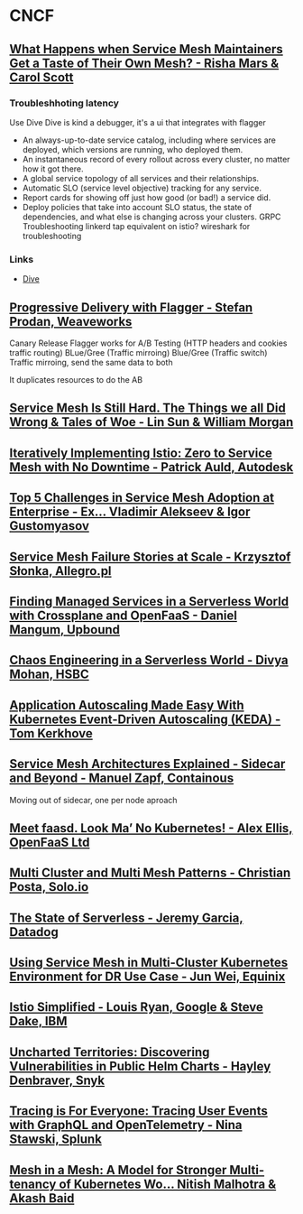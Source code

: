 # CNCF

## [What Happens when Service Mesh Maintainers Get a Taste of Their Own Mesh? - Risha Mars & Carol Scott](https://www.youtube.com/watch?v=mSZ8llZDsOA)

### Troubleshhoting latency

Use Dive
Dive is kind a debugger, it's a ui that integrates with flagger
  - An always-up-to-date service catalog, including where services are deployed, which versions are running, who deployed them.
  - An instantaneous record of every rollout across every cluster, no matter how it got there.
  - A global service topology of all services and their relationships.
  - Automatic SLO (service level objective) tracking for any service.
  - Report cards for showing off just how good (or bad!) a service did.
  - Deploy policies that take into account SLO status, the state of dependencies, and what else is changing across your clusters.
GRPC Troubleshooting
linkerd tap equivalent on istio?
wireshark for troubleshooting

### Links

- [Dive](https://buoyant.io/2019/11/18/announcing-dive/)

## [Progressive Delivery with Flagger - Stefan Prodan, Weaveworks](https://www.youtube.com/watch?v=Fqso_bl9WPg)

Canary Release
Flagger works for A/B Testing (HTTP headers and cookies traffic routing)
BLue/Gree (Traffic mirroing)
Blue/Gree (Traffic switch)
Traffic mirroing, send the same data to both

It duplicates resources to do the AB

## [Service Mesh Is Still Hard. The Things we all Did Wrong & Tales of Woe - Lin Sun & William Morgan](https://www.youtube.com/watch?v=m0X6FLFaEp4)

## [Iteratively Implementing Istio: Zero to Service Mesh with No Downtime - Patrick Auld, Autodesk](https://www.youtube.com/watch?v=22q1KinMAXw)

## [Top 5 Challenges in Service Mesh Adoption at Enterprise - Ex... Vladimir Alekseev & Igor Gustomyasov](https://www.youtube.com/watch?v=ki8x8cFCLPI)

## [Service Mesh Failure Stories at Scale - Krzysztof Słonka, Allegro.pl](https://www.youtube.com/watch?v=lQxpIGBW4CQ)

## [Finding Managed Services in a Serverless World with Crossplane and OpenFaaS - Daniel Mangum, Upbound](https://www.youtube.com/watch?v=lQxpIGBW4CQ)

## [Chaos Engineering in a Serverless World - Divya Mohan, HSBC](https://www.youtube.com/watch?v=lQxpIGBW4CQ)

## [Application Autoscaling Made Easy With Kubernetes Event-Driven Autoscaling (KEDA) - Tom Kerkhove](https://www.youtube.com/watch?v=tJmz4xyoxT4)

## [Service Mesh Architectures Explained - Sidecar and Beyond - Manuel Zapf, Containous](https://www.youtube.com/watch?v=j7JKkbAiWuI)

Moving out of sidecar, one per node aproach

## [Meet faasd. Look Ma’ No Kubernetes! - Alex Ellis, OpenFaaS Ltd](https://www.youtube.com/watch?v=ZnZJXI377ak)

## [Multi Cluster and Multi Mesh Patterns - Christian Posta, Solo.io](https://www.youtube.com/watch?v=68rGx0WhiA0)

## [The State of Serverless - Jeremy Garcia, Datadog](https://www.youtube.com/watch?v=x-MkBlg-TPg)

## [Using Service Mesh in Multi-Cluster Kubernetes Environment for DR Use Case - Jun Wei, Equinix](https://www.youtube.com/watch?v=BsV5iHYIws8)

## [Istio Simplified - Louis Ryan, Google & Steve Dake, IBM](https://www.youtube.com/watch?v=vzLkJ4kGg_s)

## [Uncharted Territories: Discovering Vulnerabilities in Public Helm Charts - Hayley Denbraver, Snyk](https://www.youtube.com/watch?v=SNjL96WxPqo)

## [Tracing is For Everyone: Tracing User Events with GraphQL and OpenTelemetry - Nina Stawski, Splunk](https://www.youtube.com/watch?v=8Ldp9w8wm-U)

## [Mesh in a Mesh: A Model for Stronger Multi-tenancy of Kubernetes Wo... Nitish Malhotra & Akash Baid](https://www.youtube.com/watch?v=7XMgtfey5YI)